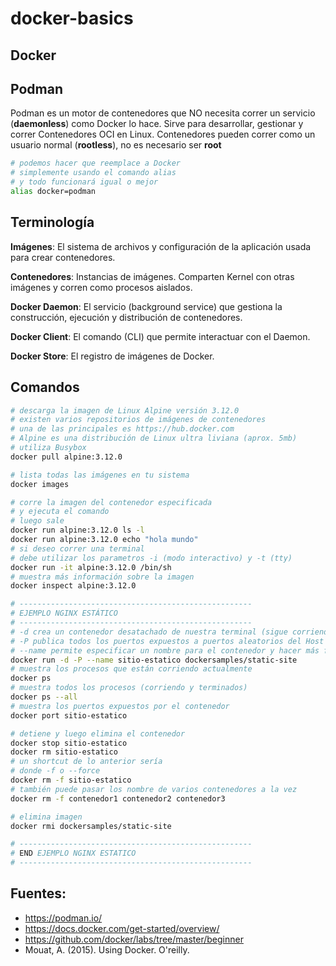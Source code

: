 # docker-basics

Docker
-------

Podman
-------
Podman es un motor de contenedores que NO necesita correr un servicio (**daemonless**) como Docker lo hace.
Sirve para desarrollar, gestionar y correr Contenedores OCI en Linux.
Contenedores pueden correr como un usuario normal (**rootless**), no es necesario ser **root**

```bash
# podemos hacer que reemplace a Docker
# simplemente usando el comando alias
# y todo funcionará igual o mejor
alias docker=podman
```

Terminología
-------------
**Imágenes**: El sistema de archivos y configuración de la aplicación usada para crear contenedores.

**Contenedores**: Instancias de imágenes. Comparten Kernel con otras imágenes y corren como procesos aislados.

**Docker Daemon**: El servicio (background service) que gestiona la construcción, ejecución y distribución de contenedores.

**Docker Client**: El comando (CLI) que permite interactuar con el Daemon.

**Docker Store**: El registro de imágenes de Docker.

Comandos
----------
```bash
# descarga la imagen de Linux Alpine versión 3.12.0
# existen varios repositorios de imágenes de contenedores
# una de las principales es https://hub.docker.com 
# Alpine es una distribución de Linux ultra liviana (aprox. 5mb)
# utiliza Busybox
docker pull alpine:3.12.0 

# lista todas las imágenes en tu sistema
docker images

# corre la imagen del contenedor especificada
# y ejecuta el comando
# luego sale
docker run alpine:3.12.0 ls -l
docker run alpine:3.12.0 echo "hola mundo"
# si deseo correr una terminal 
# debe utilizar los parametros -i (modo interactivo) y -t (tty)
docker run -it alpine:3.12.0 /bin/sh  
# muestra más información sobre la imagen
docker inspect alpine:3.12.0

# ----------------------------------------------------
# EJEMPLO NGINX ESTÁTICO
# ----------------------------------------------------
# -d crea un contenedor desatachado de nuestra terminal (sigue corriendo después de cerrar la terminal)
# -P publica todos los puertos expuestos a puertos aleatorios del Host
# --name permite especificar un nombre para el contenedor y hacer más fácil su referencia
docker run -d -P --name sitio-estatico dockersamples/static-site
# muestra los procesos que están corriendo actualmente
docker ps
# muestra todos los procesos (corriendo y terminados)
docker ps --all
# muestra los puertos expuestos por el contenedor
docker port sitio-estatico

# detiene y luego elimina el contenedor
docker stop sitio-estatico
docker rm sitio-estatico
# un shortcut de lo anterior sería
# donde -f o --force
docker rm -f sitio-estatico
# también puede pasar los nombre de varios contenedores a la vez
docker rm -f contenedor1 contenedor2 contenedor3

# elimina imagen
docker rmi dockersamples/static-site

# ----------------------------------------------------
# END EJEMPLO NGINX ESTATICO 
# ----------------------------------------------------


```


Fuentes:
---------

- https://podman.io/ 
- https://docs.docker.com/get-started/overview/ 
- https://github.com/docker/labs/tree/master/beginner 
- Mouat, A. (2015). Using Docker. O'reilly. 

